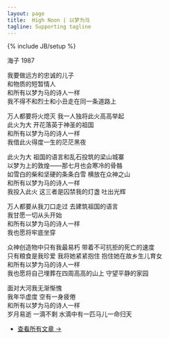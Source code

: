 ```yaml
---
layout: page
title:  High Noon | 以梦为马
tagline: Supporting tagline
---
```

{% include JB/setup %}

海子 1987

我要做远方的忠诚的儿子  
和物质的短暂情人  
和所有以梦为马的诗人一样  
我不得不和烈士和小丑走在同一条道路上

万人都要将火熄灭  我一人独将此火高高举起  
此火为大  开花落英于神圣的祖国  
和所有以梦为马的诗人一样  
我借此火得度一生的茫茫黑夜

此火为大  祖国的语言和乱石投筑的梁山城寨  
以梦为上的敦煌——那七月也会寒冷的骨骼  
如雪白的柴和坚硬的条条白雪  横放在众神之山  
和所有以梦为马的诗人一样  
我投入此火  这三者是囚禁我的灯盏  吐出光辉

万人都要从我刀口走过  去建筑祖国的语言  
我甘愿一切从头开始  
和所有以梦为马的诗人一样  
我也愿将牢底坐穿

众神创造物中只有我最易朽  带着不可抗拒的死亡的速度  
只有粮食是我珍爱  我将她紧紧抱住  抱住她在故乡生儿育女  
和所有以梦为马的诗人一样  
我也愿将自己埋葬在四周高高的山上  守望平静的家园

面对大河我无渐惭愧   
我年华虚度  空有一身疲倦  
和所有以梦为马的诗人一样  
岁月易逝  一滴不剩  水滴中有一匹马儿一命归天




<ul class="pager">
      <li class="next"><a href="/archive.html" title="所有文章">查看所有文章 &rarr;</a></li>
</ul>




